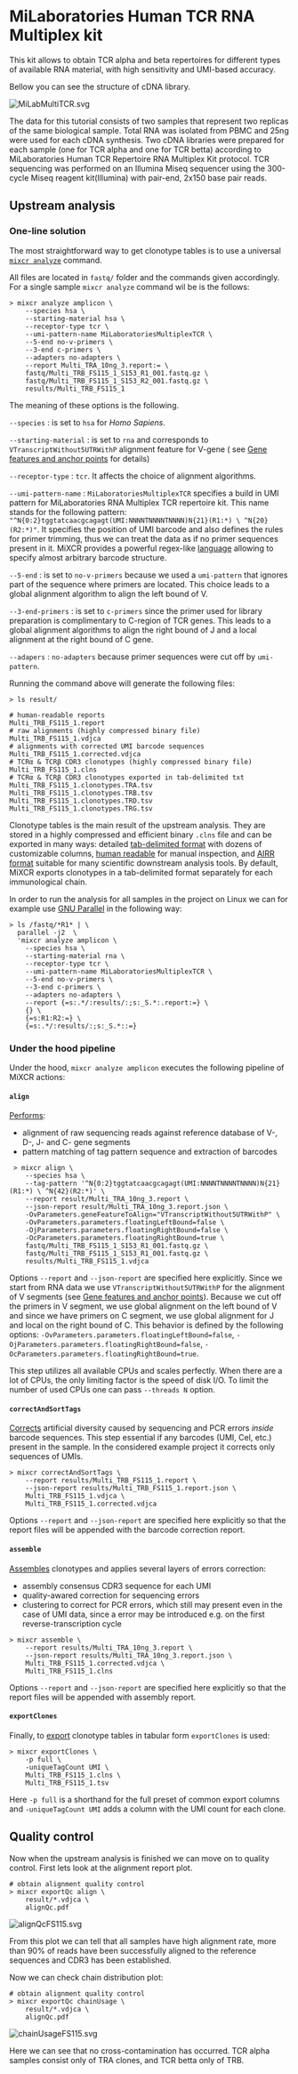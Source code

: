 # MiLaboratories Human TCR RNA Multiplex kit

This kit allows to obtain TCR alpha and beta repertoires for different types of available RNA material, with high sensitivity and UMI-based accuracy.

Bellow you can see the structure of cDNA library.

![MiLabMultiTCR.svg](milaboratories-human-tcr-rna-multi/MiLabMultiTCR.svg)

The data for this tutorial consists of two samples that represent two replicas of the same biological sample. Total RNA was isolated from PBMC and 25ng were used for each cDNA synthesis. Two cDNA libraries were prepared for each sample (one for TCR alpha and one for TCR betta) according to MiLaboratories Human TCR Repertoire RNA Multiplex Kit protocol. TCR sequencing was performed on an Illumina Miseq sequencer using the 300-cycle Miseq reagent kit(Illumina) with pair-end, 2x150 base pair reads.

## Upstream analysis

### One-line solution

The most straightforward way to get clonotype tables is to use a universal [`mixcr analyze`](../reference/mixcr-analyze.md) command. 

All files are located in `fastq/` folder and the commands given accordingly. For a single sample `mixcr analyze` command wil be is the follows:

```shell
> mixcr analyze amplicon \
    --species hsa \
    --starting-material hsa \
    --receptor-type tcr \
    --umi-pattern-name MiLaboratoriesMultiplexTCR \
    --5-end no-v-primers \
    --3-end c-primers \
    --adapters no-adapters \
    --report Multi_TRA_10ng_3.report:= \
    fastq/Multi_TRB_FS115_1_S153_R1_001.fastq.gz \
    fastq/Multi_TRB_FS115_1_S153_R2_001.fastq.gz \
    results/Multi_TRB_FS115_1
```

The meaning of these options is the following.

`--species`
:   is set to `hsa` for _Homo Sapiens_.

`--starting-material`
:   is set to `rna` and corresponds to `VTranscriptWithout5UTRWithP` alignment feature for V-gene (
see [Gene features and anchor points](../reference/ref-gene-features.md) for details)

`--receptor-type`
:  `tcr`. It affects the choice of alignment algorithms.

`--umi-pattern-name`
: `MiLaboratoriesMultiplexTCR` specifies a build in UMI pattern for MiLaboratories RNA Multiplex TCR repertoire kit. This name stands for the following pattern: `"^N{0:2}tggtatcaacgcagagt(UMI:NNNNTNNNNTNNNN)N{21}(R1:*) \ ^N{20}(R2:*)"`. It specifies the position of UMI barcode and also defines the rules for primer trimming, thus we can treat the data as if no primer sequences present in  it. MiXCR provides a powerful regex-like [language](../reference/ref-tag-pattern.md) allowing to specify almost arbitrary barcode structure.

`--5-end`
: is set to `no-v-primers` because we used a `umi-pattern` that ignores part of the sequence where primers are located. This choice leads to a global alignment algorithm to align the left bound of V.

`--3-end-primers`
: is set to `c-primers` since the primer used for library preparation is complimentary to C-region of TCR genes.
This leads to a global alignment algorithms to align the right bound of J and a local alignment at the right bound of C gene.

`--adapers`
: `no-adapters` because primer sequences were cut off by `umi-pattern`.



Running the command above will generate the following files:

```shell
> ls result/

# human-readable reports 
Multi_TRB_FS115_1.report
# raw alignments (highly compressed binary file)
Multi_TRB_FS115_1.vdjca
# alignments with corrected UMI barcode sequences 
Multi_TRB_FS115_1.corrected.vdjca
# TCRα & TCRβ CDR3 clonotypes (highly compressed binary file)
Multi_TRB_FS115_1.clns
# TCRα & TCRβ CDR3 clonotypes exported in tab-delimited txt
Multi_TRB_FS115_1.clonotypes.TRA.tsv
Multi_TRB_FS115_1.clonotypes.TRB.tsv
Multi_TRB_FS115_1.clonotypes.TRD.tsv
Multi_TRB_FS115_1.clonotypes.TRG.tsv 
```

Clonotype tables is the main result of the upstream analysis. They are stored in a highly compressed and efficient
binary `.clns` file and can be exported in many ways: detailed [tab-delimited format](../reference/mixcr-export.md) with dozens of customizable columns, [human readable](../reference/mixcr-exportPretty.md) for manual inspection, and [AIRR format](../reference/mixcr-exportAirr.md) suitable for many scientific downstream analysis tools. By default, MiXCR exports clonotypes in a tab-delimited format separately for each immunological chain.

In order to run the analysis for all samples in the project on Linux we can for example
use [GNU Parallel](https://www.gnu.org/software/parallel/) in the following way:

```shell
> ls /fastq/*R1* | \
  parallel -j2  \
  'mixcr analyze amplicon \
    --species hsa \
    --starting-material rna \
    --receptor-type tcr \
    --umi-pattern-name MiLaboratoriesMultiplexTCR \
    --5-end no-v-primers \
    --3-end c-primers \
    --adapters no-adapters \
    --report {=s:.*/:results/:;s:_S.*:.report:=} \
    {} \
    {=s:R1:R2:=} \
    {=s:.*/:results/:;s:_S.*::=}
```

### Under the hood pipeline


Under the hood, `mixcr analyze amplicon` executes the following pipeline of MiXCR actions:

#### `align`

[Performs](../reference/mixcr-align.md):

- alignment of raw sequencing reads against reference database of V-, D-, J- and C- gene segments
- pattern matching of tag pattern sequence and extraction of barcodes

```shell
 > mixcr align \
    --species hsa \
    --tag-pattern '^N{0:2}tggtatcaacgcagagt(UMI:NNNNTNNNNTNNNN)N{21}(R1:*) \ ^N{42}(R2:*)' \
    --report result/Multi_TRA_10ng_3.report \
    --json-report result/Multi_TRA_10ng_3.report.json \
    -OvParameters.geneFeatureToAlign="VTranscriptWithout5UTRWithP" \
    -OvParameters.parameters.floatingLeftBound=false \
    -OjParameters.parameters.floatingRightBound=false \
    -OcParameters.parameters.floatingRightBound=true \
    fastq/Multi_TRB_FS115_1_S153_R1_001.fastq.gz \
    fastq/Multi_TRB_FS115_1_S153_R1_001.fastq.gz \
    results/Multi_TRB_FS115_1.vdjca
```

Options `--report` and `--json-report` are specified here explicitly. Since we start from RNA data we use `VTranscriptWithout5UTRWithP` for the alignment of V segments (see [Gene features and anchor points](../reference/ref-gene-features.md)). 
Because we cut off the primers in V segment, we use global alignment on the left bound of V and since we have primers on C segment, we use global alignment for J and local on the right bound of C. This behavior is defined by the following options: `-OvParameters.parameters.floatingLeftBound=false`, `-OjParameters.parameters.floatingRightBound=false`, `-OcParameters.parameters.floatingRightBound=true`.

This step utilizes all available CPUs and scales perfectly. When there are a lot of CPUs, the only limiting factor is the speed of disk I/O. To limit the number of used CPUs one can pass `--threads N` option.

#### `correctAndSortTags`

[Corrects](../reference/mixcr-correctAndSortTags.md) artificial diversity caused by sequencing and PCR errors _inside_ barcode sequences. This step essential if any barcodes (UMI, Cel, etc.) present in the sample. In the considered example project it corrects only sequences of UMIs.

```shell
> mixcr correctAndSortTags \
    --report results/Multi_TRB_FS115_1.report \
    --json-report results/Multi_TRB_FS115_1.report.json \
    Multi_TRB_FS115_1.vdjca \
    Multi_TRB_FS115_1.corrected.vdjca
```

Options `--report` and `--json-report` are specified here explicitly so that the report files will be appended with the barcode correction report.

#### `assemble`

[Assembles](../reference/mixcr-assemble.md) clonotypes and applies several layers of errors correction:

- assembly consensus CDR3 sequence for each UMI
- quality-awared correction for sequencing errors
- clustering to correct for PCR errors, which still may present even in the case of UMI data, since a error may be introduced e.g. on the first reverse-transcription cycle

```shell
> mixcr assemble \
    --report results/Multi_TRA_10ng_3.report \
    --json-report results/Multi_TRA_10ng_3.report.json \
    Multi_TRB_FS115_1.corrected.vdjca \
    Multi_TRB_FS115_1.clns
```

Options `--report` and `--json-report` are specified here explicitly so that the report files will be appended with assembly report.

#### `exportClones`

Finally, to [export](../reference/mixcr-export.md#clonotype-tables) clonotype tables in tabular form `exportClones` is used:

```shell
> mixcr exportClones \
    -p full \
    -uniqueTagCount UMI \
    Multi_TRB_FS115_1.clns \
    Multi_TRB_FS115_1.tsv
```

Here `-p full` is a shorthand for the full preset of common export columns and `-uniqueTagCount UMI` adds a column with the UMI count for each clone.

## Quality control

Now when the upstream analysis is finished we can move on to quality control. First lets look at the alignment report plot.

```shell
# obtain alignment quality control
> mixcr exportQc align \
    result/*.vdjca \
    alignQc.pdf
```

![alignQcFS115.svg](milaboratories-human-tcr-rna-multi/alignQcFS115.svg)

From this plot we can tell that all samples have high alignment rate, more than 90% of reads have been successfully aligned to the reference sequences and CDR3 has been established.

Now we can check chain distribution plot:

```shell
# obtain alignment quality control
> mixcr exportQc chainUsage \
    result/*.vdjca \
    alignQc.pdf
```

![chainUsageFS115.svg](milaboratories-human-tcr-rna-multi/chainUsageFS115.svg)

Here we can see that no cross-contamination has occurred. TCR alpha samples consist only of TRA clones, and TCR betta only of TRB.

